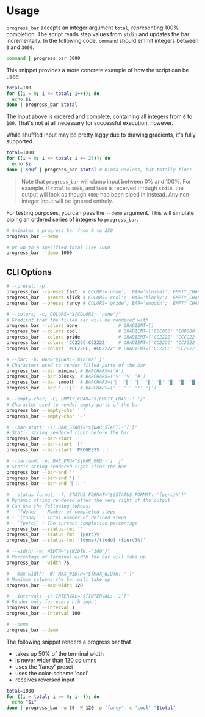 # Usage

`progress_bar` accepts an integer argument `total`, representing 100% completion.
The script reads step values from `stdin` and updates the bar incrementally.
In the following code, `command` should emmit integers between `0` and `3000`.

```sh
command | progress_bar 3000
```


This snippet provides a more concrete example of how the script can be used.

```sh
total=100
for ((i = 0; i <= total; i++)); do
  echo $i
done | progress_bar $total
```


The input above is ordered and complete, containing all integers from `0` to `100`.
That's not at all necessary for successful execution, however.

While shuffled input may be pretty laggy due to drawing gradients, it's fully supported.

```sh
total=1000
for ((i = 0; i <= total; i += 23)); do
  echo $i
done | shuf | progress_bar $total # Kinda useless, but totally fine!
```

> Note that `progress_bar` will clamp input between 0% and 100%.
> For example, if `total` is `4000`, and `5000` is received through `stdin`,
> the output will look as though `4000` had been piped in instead.
> Any non-integer input will be ignored entirely.


For testing purposes, you can pass the `--demo` argument.
This will simulate piping an ordered series of integers to `progress_bar`.

```sh
# Animates a progress bar from 0 to 250
progress_bar --demo

# Or up to a specified total like 1000
progress_bar --demo 1000
```


## CLI Options

```bash
# --preset; -p
progress_bar --preset fast  # COLORS='none';  BAR='minimal'; EMPTY_CHAR=' '; BAR_START='[';           BAR_END='] ';   STATUS_FORMAT='{perc}%'
progress_bar --preset slick # COLORS='cool';  BAR='blocky';  EMPTY_CHAR='-'; BAR_START='[';           BAR_END='] ';   STATUS_FORMAT='{done}/{todo}'
progress_bar --preset fancy # COLORS='pride'; BAR='smooth';  EMPTY_CHAR='-'; BAR_START='PROGRESS :▕'; BAR_END='▏:: '; STATUS_FORMAT='{done}/{todo} ({perc}%)'

# --colors; -c; COLORS="${COLORS:-'none'}"
# Gradient that the filled bar will be rendered with
progress_bar --colors none               # GRADIENT=()
progress_bar --colors cool               # GRADIENT=('60C0C0' 'C080D8')
progress_bar --colors pride              # GRADIENT=('CC2222' 'CCCC22' '22CC22' '22CCCC' '2222CC' 'CC22CC')
progress_bar --colors 'CC22CC,CC2222'    # GRADIENT=('CC22CC' 'CC2222')
progress_bar --colors '#CC22CC, #CC2222' # GRADIENT=('CC22CC' 'CC2222')

# --bar; -b; BAR="${BAR:-'minimal'}"
# Characters used to render filled parts of the bar
progress_bar --bar minimal # BARCHARS=('#')
progress_bar --bar blocky  # BARCHARS=('>' '%' '#')
progress_bar --bar smooth  # BARCHARS=('▏' '▎' '▍' '▌' '▋' '▊' '▉' '█')
progress_bar --bar '.:!|'  # BARCHARS=('.' ':' '!' '|')

# --empty-char; -E; EMPTY_CHAR="${EMPTY_CHAR:-' '}"
# Character used to render empty parts of the bar
progress_bar --empty-char ' '
progress_bar --empty-char '-'

# --bar-start; -s; BAR_START="${BAR_START:-'['}"
# Static string rendered right before the bar
progress_bar --bar-start ''
progress_bar --bar-start '['
progress_bar --bar-start 'PROGRESS :▕'

# --bar-end; -e; BAR_END="${BAR_END:-'] '}"
# Static string rendered right after the bar
progress_bar --bar-end ''
progress_bar --bar-end '] '
progress_bar --bar-end '▏:: '

# --status-format; -f; STATUS_FORMAT="${STATUS_FORMAT:-'{perc}%'}"
# Dynamic string rendered after the very right of the output
# Can use the following tokens:
# - `{done}` : Number of completed steps
# - `{todo}` : Total number of defined steps
# - `{perc}` : The current completion percentage
progress_bar --status-fmt ''
progress_bar --status-fmt '{perc}%'
progress_bar --status-fmt '{done}/{todo} ({perc}%)'

# --width; -w; WIDTH="${WIDTH:-'100'}"
# Percentage of terminal width the bar will take up
progress_bar --width 75

# --max-width; -W; MAX_WIDTH="${MAX_WIDTH:-''}"
# Maximum columns the bar will take up
progress_bar --max-width 120

# --interval; -i; INTERVAL="${INTERVAL:-'1'}"
# Render only for every nth input
progress_bar --interval 1
progress_bar --interval 100

# --demo
progress_bar --demo
```

The following snippet renders a progress bar that
- takes up 50% of the terminal width
- is never wider than 120 columns
- uses the 'fancy' preset
- uses the color-scheme 'cool'
- receives reversed input

```bash
total=1000
for ((i = total; i >= 0; i--)); do
  echo "$i"
done | progress_bar -w 50 -W 120 -p 'fancy' -c 'cool' "$total"
```
